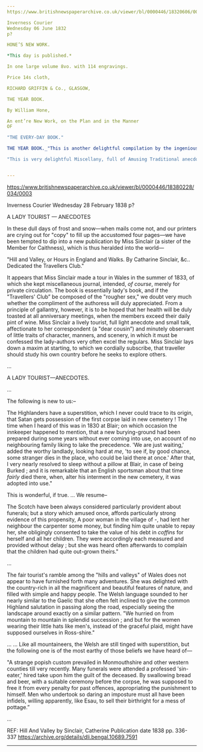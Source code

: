 ```yaml
---
https://www.britishnewspaperarchive.co.uk/viewer/bl/0000446/18320606/002/0001

Inverness Courier
Wednesday 06 June 1832
p?

HONE’S NEW WORK.

*This day is published.*

In one large volume 8vo. with 114 engravings.

Price 14s cloth,

RICHARD GRIFFIN & Co., GLASGOW,

THE YEAR BOOK.

By William Hone,

An ent’re New Work, on the Plan and in the Manner 
OF

"THE EVERY-DAY BOOK."

THE YEAR BOOK._"This is another delightful compilation by the ingenious Mr Hone, whose fame as an author promises to out-rival his reputation as apolitical martyr. His productions certainly combine the useful with the agreeable, far more effectively than any other compilations of the present day. They afford an infinite variety of curious information, without either prosing or pretension : and so happily are the materials put together, that the very highest critical authority ot the present time, Dr Southey, has borne testimony to their merit. Conducted on the same plan as his other volumes, equally full of rare and curious matter, it is also in its multifarious details equally amusing—and therefore are we convinced that it cannot fail to be generally read and admired."— *Scots Times*.

"This is very delightful Miscellany, full of Amusing Traditional anecdotes, Antiquarian research, Lively Observations, Prose and Poetry, together wiih a long Muster-roll of  & ceteras." _*Sun*


---
```


https://www.britishnewspaperarchive.co.uk/viewer/bl/0000446/18380228/034/0003

Inverness Courier
Wednesday 28 February 1838
p?

A LADY TOURIST — ANECDOTES

 In these dull days of frost and snow—when mails come not, and our printers are crying out for "copy" to fill up the accustomed four pages—we have been tempted to dip into a new publication by Miss Sinclair (a sister of the Member for Caithness), which is thus heralded into the world—

"Hill and Valley, or Hours in England and Walks. By Catharine Sinclair, &c.. Dedicated the Travellers Club."

It appears that Miss Sinclair made a tour in Wales in the summer of 1833, of which she kept miscellaneous journal, intended, *of course*, merely for private circulation. The book is essentially lady's book, and if the "Travellers' Club” be composed of the "rougher sex," we doubt very much whether the compliment of the authoress will duly appreciated. From a principle of gallantry, however, it is to be hoped that her health will be duly toasted at all anniversary meetings, when the members exceed their daily pint of wine. Miss Sinclair a lively tourist, full light anecdote and small talk, affectionate to her correspondent (a "dear cousin”) and minutely observant of little traits of character, manners, and scenery, in which it must be confessed the lady-authors very often excel the regulars. Miss Sinclair lays down a maxim at starting, to which we cordially subscribe, that traveller should study his own country before he seeks to explore others.

... 


A LADY TOURIST—ANECDOTES. 

...

The following is new to us:–

The Highlanders have a superstition, which I never could trace to its origin, that Satan gets possession of the first corpse laid in new cemetery ! The time when I heard of this was in 1830 at Blair; on which occasion the innkeeper happened to mention, that a new burying-ground had been prepared during some years without ever coming into use, on account of no neighbouring family liking to lake the precedence. 'We are just waiting,' added the worthy landlady, looking hard at *me*, 'to see if, by good chance, some stranger dies in the place, who could be laid there at once.' After that, I very nearly resolved to sleep without a pillow at Blair, in case of being Burked ; and it is remarkable that an English sportsman about that time *fairly* died there, when, alter his interment in the new cemetery, it was adopted into use."

This is wonderful, if true. ... We resume–

The Scotch have been always considered particularly provident about funerals; but a story which amused once, affords particularly strong evidence of this propensity, A poor woman in the village of -, had lent her neighbour the carpenter some money, but finding him quite unable to repay her, she obligingly consented to take the value of his debt in *coffins* for herself and all her children. They were accordingly each measured and provided without delay ; but she was heard often afterwards to complain that the children had quite out-grown theirs."

...

The fair tourist's ramble among the "hills and valleys" of Wales does not appear to have furnished forth many adventures. She was delighted with the country-rich in all the magnificent and beautiful features of nature, and filled with simple and happy people. The Welsh language sounded to her nearly similar to the Gaelic that she often felt inclined to give the common Highland salutation in passing along the road, especially seeing the landscape around exactly on a similar pattern. "We hurried on from mountain to mountain in splendid succession ; and but for the women wearing their little hats like men's, instead of the graceful plaid, might have supposed ourselves in Ross-shire."

...
... Like all mountaineers, the Welsh are still tinged with superstition, but the following one is of the most earthy of those beliefs we have heard of—

"A strange popish custom prevailed in Monmouthshire and other western counties till very recently. Many funerals were attended a professed 'sin-eater,' hired take upon him the guilt of the deceased. By swallowing bread and beer, with a suitable ceremony before the corpse, he was supposed to free it from every penalty for past offences, appropriating the punishment to himself. Men who undertook so daring an imposture must all have been infidels, willing apparently, like Esau, to sell their birthright for a mess of pottage.”

... 


REF: Hill And Valley
by Sinclair, Catherine 
Publication date 1838 
pp. 336-337
https://archive.org/details/dli.bengal.10689.7591

---
